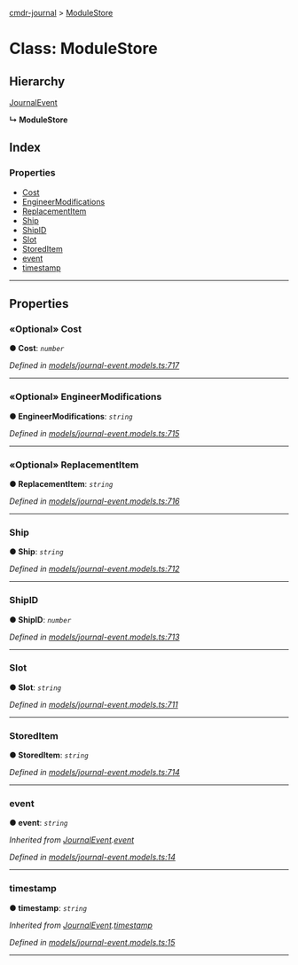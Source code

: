 [cmdr-journal](../README.md) > [ModuleStore](../classes/modulestore.md)



# Class: ModuleStore

## Hierarchy


 [JournalEvent](journalevent.md)

**↳ ModuleStore**







## Index

### Properties

* [Cost](modulestore.md#cost)
* [EngineerModifications](modulestore.md#engineermodifications)
* [ReplacementItem](modulestore.md#replacementitem)
* [Ship](modulestore.md#ship)
* [ShipID](modulestore.md#shipid)
* [Slot](modulestore.md#slot)
* [StoredItem](modulestore.md#storeditem)
* [event](modulestore.md#event)
* [timestamp](modulestore.md#timestamp)



---
## Properties
<a id="cost"></a>

### «Optional» Cost

**●  Cost**:  *`number`* 

*Defined in [models/journal-event.models.ts:717](https://github.com/chrisbruford/cmdr-journal/blob/0588b1f/src/models/journal-event.models.ts#L717)*





___

<a id="engineermodifications"></a>

### «Optional» EngineerModifications

**●  EngineerModifications**:  *`string`* 

*Defined in [models/journal-event.models.ts:715](https://github.com/chrisbruford/cmdr-journal/blob/0588b1f/src/models/journal-event.models.ts#L715)*





___

<a id="replacementitem"></a>

### «Optional» ReplacementItem

**●  ReplacementItem**:  *`string`* 

*Defined in [models/journal-event.models.ts:716](https://github.com/chrisbruford/cmdr-journal/blob/0588b1f/src/models/journal-event.models.ts#L716)*





___

<a id="ship"></a>

###  Ship

**●  Ship**:  *`string`* 

*Defined in [models/journal-event.models.ts:712](https://github.com/chrisbruford/cmdr-journal/blob/0588b1f/src/models/journal-event.models.ts#L712)*





___

<a id="shipid"></a>

###  ShipID

**●  ShipID**:  *`number`* 

*Defined in [models/journal-event.models.ts:713](https://github.com/chrisbruford/cmdr-journal/blob/0588b1f/src/models/journal-event.models.ts#L713)*





___

<a id="slot"></a>

###  Slot

**●  Slot**:  *`string`* 

*Defined in [models/journal-event.models.ts:711](https://github.com/chrisbruford/cmdr-journal/blob/0588b1f/src/models/journal-event.models.ts#L711)*





___

<a id="storeditem"></a>

###  StoredItem

**●  StoredItem**:  *`string`* 

*Defined in [models/journal-event.models.ts:714](https://github.com/chrisbruford/cmdr-journal/blob/0588b1f/src/models/journal-event.models.ts#L714)*





___

<a id="event"></a>

###  event

**●  event**:  *`string`* 

*Inherited from [JournalEvent](journalevent.md).[event](journalevent.md#event)*

*Defined in [models/journal-event.models.ts:14](https://github.com/chrisbruford/cmdr-journal/blob/0588b1f/src/models/journal-event.models.ts#L14)*





___

<a id="timestamp"></a>

###  timestamp

**●  timestamp**:  *`string`* 

*Inherited from [JournalEvent](journalevent.md).[timestamp](journalevent.md#timestamp)*

*Defined in [models/journal-event.models.ts:15](https://github.com/chrisbruford/cmdr-journal/blob/0588b1f/src/models/journal-event.models.ts#L15)*





___


